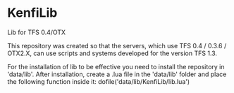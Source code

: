 # KenfiLib
Lib for TFS 0.4/OTX

This repository was created so that the servers, which use TFS 0.4 / 0.3.6 / OTX2.X, can use scripts and systems developed for the version TFS 1.3.

For the installation of lib to be effective you need to install the repository in 'data/lib'. After installation, create a .lua file in the 'data/lib' folder and place the following function inside it: dofile('data/lib/KenfiLib/lib.lua')
